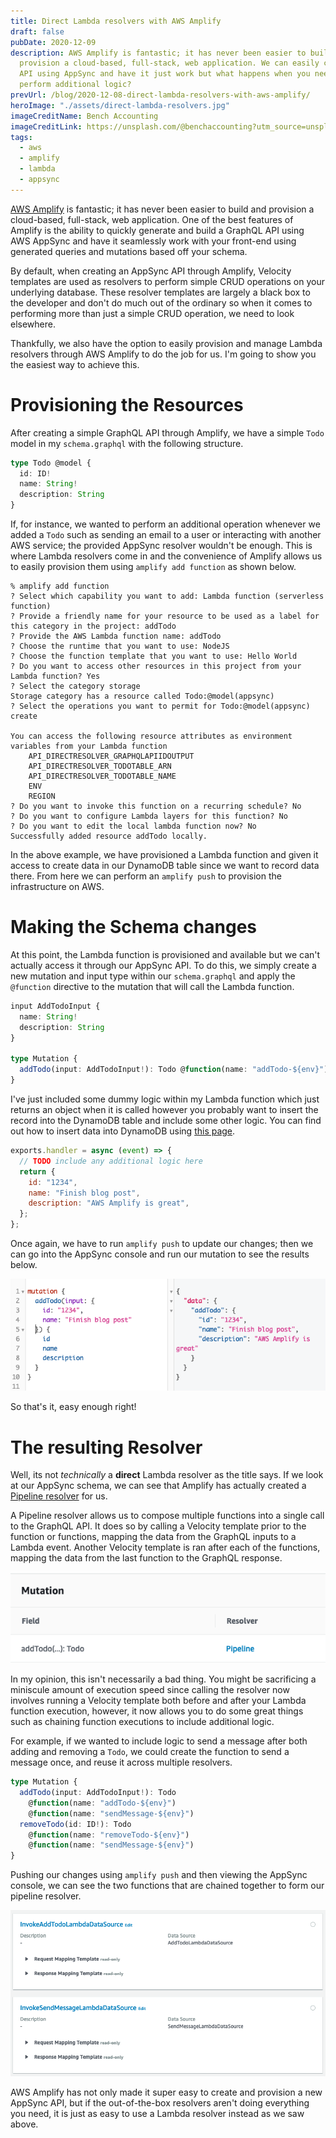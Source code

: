 ```yaml
---
title: Direct Lambda resolvers with AWS Amplify
draft: false
pubDate: 2020-12-09
description: AWS Amplify is fantastic; it has never been easier to build and
  provision a cloud-based, full-stack, web application. We can easily create an
  API using AppSync and have it just work but what happens when you need to
  perform additional logic?
prevUrl: /blog/2020-12-08-direct-lambda-resolvers-with-aws-amplify/
heroImage: "./assets/direct-lambda-resolvers.jpg"
imageCreditName: Bench Accounting
imageCreditLink: https://unsplash.com/@benchaccounting?utm_source=unsplash&utm_medium=referral&utm_content=creditCopyText
tags:
  - aws
  - amplify
  - lambda
  - appsync
---
```


[AWS Amplify](https://docs.amplify.aws/) is fantastic; it has never been easier to build and provision a cloud-based, full-stack, web application. One of the best features of Amplify is the ability to quickly generate and build a GraphQL API using AWS AppSync and have it seamlessly work with your front-end using generated queries and mutations based off your schema.

By default, when creating an AppSync API through Amplify, Velocity templates are used as resolvers to perform simple CRUD operations on your underlying database. These resolver templates are largely a black box to the developer and don't do much out of the ordinary so when it comes to performing more than just a simple CRUD operation, we need to look elsewhere.

Thankfully, we also have the option to easily provision and manage Lambda resolvers through AWS Amplify to do the job for us. I'm going to show you the easiest way to achieve this.

# Provisioning the Resources

After creating a simple GraphQL API through Amplify, we have a simple `Todo` model in my `schema.graphql` with the following structure.

```typescript
type Todo @model {
  id: ID!
  name: String!
  description: String
}
```

If, for instance, we wanted to perform an additional operation whenever we added a `Todo` such as sending an email to a user or interacting with another AWS service; the provided AppSync resolver wouldn't be enough. This is where Lambda resolvers come in and the convenience of Amplify allows us to easily provision them using `amplify add function` as shown below.

```shell
% amplify add function
? Select which capability you want to add: Lambda function (serverless function)
? Provide a friendly name for your resource to be used as a label for this category in the project: addTodo
? Provide the AWS Lambda function name: addTodo
? Choose the runtime that you want to use: NodeJS
? Choose the function template that you want to use: Hello World
? Do you want to access other resources in this project from your Lambda function? Yes
? Select the category storage
Storage category has a resource called Todo:@model(appsync)
? Select the operations you want to permit for Todo:@model(appsync) create

You can access the following resource attributes as environment variables from your Lambda function
	API_DIRECTRESOLVER_GRAPHQLAPIIDOUTPUT
	API_DIRECTRESOLVER_TODOTABLE_ARN
	API_DIRECTRESOLVER_TODOTABLE_NAME
	ENV
	REGION
? Do you want to invoke this function on a recurring schedule? No
? Do you want to configure Lambda layers for this function? No
? Do you want to edit the local lambda function now? No
Successfully added resource addTodo locally.
```

In the above example, we have provisioned a Lambda function and given it access to create data in our DynamoDB table since we want to record data there. From here we can perform an `amplify push` to provision the infrastructure on AWS.

# Making the Schema changes

At this point, the Lambda function is provisioned and available but we can't actually access it through our AppSync API. To do this, we simply create a new mutation and input type within our `schema.graphql` and apply the `@function` directive to the mutation that will call the Lambda function.

```typescript
input AddTodoInput {
  name: String!
  description: String
}

type Mutation {
  addTodo(input: AddTodoInput!): Todo @function(name: "addTodo-${env}")
}
```

I've just included some dummy logic within my Lambda function which just returns an object when it is called however you probably want to insert the record into the DynamoDB table and include some other logic. You can find out how to insert data into DynamoDB using [this page](https://docs.aws.amazon.com/AWSJavaScriptSDK/latest/AWS/DynamoDB/DocumentClient.html#put-property).

```javascript
exports.handler = async (event) => {
  // TODO include any additional logic here
  return {
    id: "1234",
    name: "Finish blog post",
    description: "AWS Amplify is great",
  };
};
```

Once again, we have to run `amplify push` to update our changes; then we can go into the AppSync console and run our mutation to see the results below.

![Calling our mutation through the AppSync console.](./assets/screen-shot-2020-12-09-at-1.45.33-pm.png "Calling our mutation through the AppSync console.")

So that's it, easy enough right!

# The resulting Resolver

Well, its not _technically_ a **direct** Lambda resolver as the title says. If we look at our AppSync schema, we can see that Amplify has actually created a [Pipeline resolver](https://docs.aws.amazon.com/appsync/latest/devguide/pipeline-resolvers.html) for us.

A Pipeline resolver allows us to compose multiple functions into a single call to the GraphQL API. It does so by calling a Velocity template prior to the function or functions, mapping the data from the GraphQL inputs to a Lambda event. Another Velocity template is ran after each of the functions, mapping the data from the last function to the GraphQL response.

![Our resulting pipeline resolver.](./assets/screen-shot-2020-12-09-at-1.47.57-pm.png "Our resulting pipeline resolver.")

In my opinion, this isn't necessarily a bad thing. You might be sacrificing a miniscule amount of execution speed since calling the resolver now involves running a Velocity template both before and after your Lambda function execution, however, it now allows you to do some great things such as chaining function executions to include additional logic.

For example, if we wanted to include logic to send a message after both adding and removing a `Todo`, we could create the function to send a message once, and reuse it across multiple resolvers.

```typescript
type Mutation {
  addTodo(input: AddTodoInput!): Todo
    @function(name: "addTodo-${env}")
    @function(name: "sendMessage-${env}")
  removeTodo(id: ID!): Todo
    @function(name: "removeTodo-${env}")
    @function(name: "sendMessage-${env}")
}
```

Pushing our changes using `amplify push` and then viewing the AppSync console, we can see the two functions that are chained together to form our pipeline resolver.

![Our pipeline resolver with multiple function calls.](./assets/screen-shot-2020-12-09-at-2.00.19-pm.png "Our pipeline resolver with multiple function calls.")

AWS Amplify has not only made it super easy to create and provision a new AppSync API, but if the out-of-the-box resolvers aren't doing everything you need, it is just as easy to use a Lambda resolver instead as we saw above.
